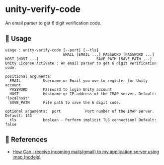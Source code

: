 # unity-verify-code

An email parser to get 6 digit verification code.

## 🔨 Usage

```
usage : unity-verify-code [--port] [--tls]
                          EMAIL [EMAIL ...] PASSWORD [PASSWORD ...] HOST [HOST ...]                          SAVE_PATH [SAVE_PATH ...]
Unity License Activate : An email parser to get 6 digit verification code.

positional arguments:
  EMAIL          Username or Email you use to register for Unity account
  PASSWORD       Password to login Unity account
  HOST           Hostname or IP address of the IMAP server. Default: 'localhost'
  SAVE_PATH      File path to save the 6 digit code.

optional arguments:  port           Port number of the IMAP server. Default: 143
  tls            boolean - Perform implicit TLS connection? Default: false
```

## 🔗 References

* [How Can i receive incoming mails(gmail) to my application server using imap (nodejs)](https://stackoverflow.com/questions/62404008/how-can-i-receive-incoming-mailsgmail-to-my-application-server-using-imap-nod)
